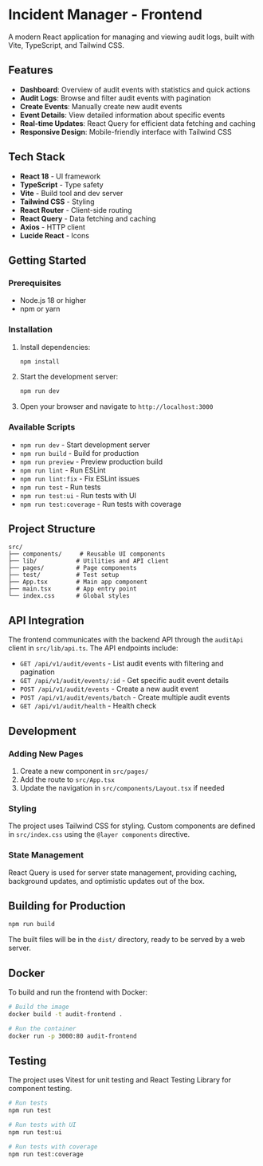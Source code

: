 # Incident Manager - Frontend

A modern React application for managing and viewing audit logs, built with Vite, TypeScript, and Tailwind CSS.

## Features

- **Dashboard**: Overview of audit events with statistics and quick actions
- **Audit Logs**: Browse and filter audit events with pagination
- **Create Events**: Manually create new audit events
- **Event Details**: View detailed information about specific events
- **Real-time Updates**: React Query for efficient data fetching and caching
- **Responsive Design**: Mobile-friendly interface with Tailwind CSS

## Tech Stack

- **React 18** - UI framework
- **TypeScript** - Type safety
- **Vite** - Build tool and dev server
- **Tailwind CSS** - Styling
- **React Router** - Client-side routing
- **React Query** - Data fetching and caching
- **Axios** - HTTP client
- **Lucide React** - Icons

## Getting Started

### Prerequisites

- Node.js 18 or higher
- npm or yarn

### Installation

1. Install dependencies:
   ```bash
   npm install
   ```

2. Start the development server:
   ```bash
   npm run dev
   ```

3. Open your browser and navigate to `http://localhost:3000`

### Available Scripts

- `npm run dev` - Start development server
- `npm run build` - Build for production
- `npm run preview` - Preview production build
- `npm run lint` - Run ESLint
- `npm run lint:fix` - Fix ESLint issues
- `npm run test` - Run tests
- `npm run test:ui` - Run tests with UI
- `npm run test:coverage` - Run tests with coverage

## Project Structure

```
src/
├── components/     # Reusable UI components
├── lib/           # Utilities and API client
├── pages/         # Page components
├── test/          # Test setup
├── App.tsx        # Main app component
├── main.tsx       # App entry point
└── index.css      # Global styles
```

## API Integration

The frontend communicates with the backend API through the `auditApi` client in `src/lib/api.ts`. The API endpoints include:

- `GET /api/v1/audit/events` - List audit events with filtering and pagination
- `GET /api/v1/audit/events/:id` - Get specific audit event details
- `POST /api/v1/audit/events` - Create a new audit event
- `POST /api/v1/audit/events/batch` - Create multiple audit events
- `GET /api/v1/audit/health` - Health check

## Development

### Adding New Pages

1. Create a new component in `src/pages/`
2. Add the route to `src/App.tsx`
3. Update the navigation in `src/components/Layout.tsx` if needed

### Styling

The project uses Tailwind CSS for styling. Custom components are defined in `src/index.css` using the `@layer components` directive.

### State Management

React Query is used for server state management, providing caching, background updates, and optimistic updates out of the box.

## Building for Production

```bash
npm run build
```

The built files will be in the `dist/` directory, ready to be served by a web server.

## Docker

To build and run the frontend with Docker:

```bash
# Build the image
docker build -t audit-frontend .

# Run the container
docker run -p 3000:80 audit-frontend
```

## Testing

The project uses Vitest for unit testing and React Testing Library for component testing.

```bash
# Run tests
npm run test

# Run tests with UI
npm run test:ui

# Run tests with coverage
npm run test:coverage
```
